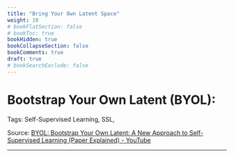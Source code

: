 ```yaml
---
title: "Bring Your Own Latent Space"
weight: 10
# bookFlatSection: false
# bookToc: true
bookHidden: true
bookCollapseSection: false
bookComments: true
draft: true
# bookSearchExclude: false
---
```


# Bootstrap Your Own Latent (BYOL):

Tags: Self-Supervised Learning, SSL, 

Source: [BYOL: Bootstrap Your Own Latent: A New Approach to Self-Supervised Learning (Paper Explained) - YouTube](https://www.youtube.com/watch?v=YPfUiOMYOEE) 

---
